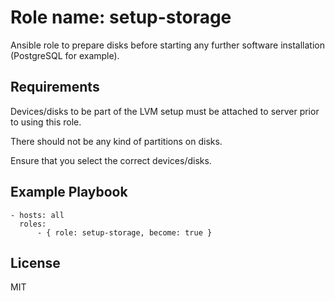 Role name: setup-storage
========================

Ansible role to prepare disks before starting any further software installation (PostgreSQL for example).

Requirements
-------------

Devices/disks to be part of the LVM setup must be attached to server prior to using this role.

There should not be any kind of partitions on disks.

Ensure that you select the correct devices/disks.

Example Playbook
----------------
```
- hosts: all
  roles:
      - { role: setup-storage, become: true }
```
License
-------

MIT
